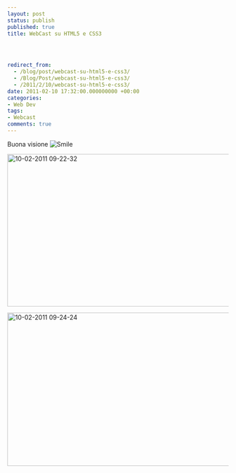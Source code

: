 ```yaml
---
layout: post
status: publish
published: true
title: WebCast su HTML5 e CSS3



  
redirect_from: 
  - /blog/post/webcast-su-html5-e-css3/
  - /Blog/Post/webcast-su-html5-e-css3/
  - /2011/2/10/webcast-su-html5-e-css3/
date: 2011-02-10 17:32:00.000000000 +00:00
categories:
- Web Dev
tags:
- Webcast
comments: true
---
```

<p>Buona visione <img style="border-bottom-style: none; border-left-style: none; border-top-style: none; border-right-style: none" class="wlEmoticon wlEmoticon-smile" alt="Smile" src="http://www.tostring.it/UserFiles/imperugo/wlEmoticon-smile_2_3.png" /></p>  <p><a title="Web Design con CSS3 &amp; HTML5" href="http://www.microsoft.com/italy/beit/Msdn.aspx?video=0de95585-39d3-4385-bcda-8c2236be82cc" rel="nofollow" target="_blank"><img style="background-image: none; border-right-width: 0px; margin: ; padding-left: 0px; padding-right: 0px; display: inline; border-top-width: 0px; border-bottom-width: 0px; border-left-width: 0px; padding-top: 0px" title="10-02-2011 09-22-32" border="0" alt="10-02-2011 09-22-32" src="http://www.tostring.it/UserFiles/imperugo/10-02-2011%2009-22-32_3.png" width="554" height="346" /></a></p>  <p><a title="Introduzione alle novità con HTML5" href="http://www.microsoft.com/italy/beit/Msdn.aspx?video=ff3d2c62-ed7a-4204-b316-011af02fbef8" rel="nofollow" target="_blank"><img style="background-image: none; border-right-width: 0px; margin: ; padding-left: 0px; padding-right: 0px; display: inline; border-top-width: 0px; border-bottom-width: 0px; border-left-width: 0px; padding-top: 0px" title="10-02-2011 09-24-24" border="0" alt="10-02-2011 09-24-24" src="http://www.tostring.it/UserFiles/imperugo/10-02-2011%2009-24-24_3.png" width="554" height="348" /></a></p>
